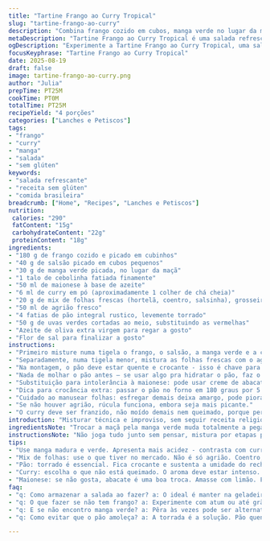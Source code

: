 ```yaml
---
title: "Tartine Frango ao Curry Tropical"
slug: "tartine-frango-ao-curry"
description: "Combina frango cozido em cubos, manga verde no lugar da maçã, e salsão – junto com um toque de curry e maionese de azeite. Salada refrescante com mix de folhas, incluindo agrião e hortelã, montada sobre fatias de pão rústico integral tostado. Finaliza com uvas verdes para um estalo doce e acidez sutil, além de uma pitada de flor de sal e fio de azeite extravirgem. Ideal para quem foge do trivial, sem glúten, lactose ou ingredientes pesados."
metaDescription: "Tartine Frango ao Curry Tropical é uma salada refrescante que combina frango, manga verde e uma explosão de sabores vibrantes."
ogDescription: "Experimente a Tartine Frango ao Curry Tropical, uma salada inovadora com frango, manga verde e mix de folhas frescas - perfeita para um almoço leve."
focusKeyphrase: "Tartine Frango ao Curry Tropical"
date: 2025-08-19
draft: false
image: tartine-frango-ao-curry.png
author: "Julia"
prepTime: PT25M
cookTime: PT0M
totalTime: PT25M
recipeYield: "4 porções"
categories: ["Lanches e Petiscos"]
tags:
- "frango"
- "curry"
- "manga"
- "salada"
- "sem glúten"
keywords:
- "salada refrescante"
- "receita sem glúten"
- "comida brasileira"
breadcrumb: ["Home", "Recipes", "Lanches e Petiscos"]
nutrition: 
 calories: "290"
 fatContent: "15g"
 carbohydrateContent: "22g"
 proteinContent: "18g"
ingredients:
- "180 g de frango cozido e picado em cubinhos"
- "40 g de salsão picado em cubos pequenos"
- "30 g de manga verde picada, no lugar da maçã"
- "1 talo de cebolinha fatiada finamente"
- "50 ml de maionese à base de azeite"
- "6 ml de curry em pó (aproximadamente 1 colher de chá cheia)"
- "20 g de mix de folhas frescas (hortelã, coentro, salsinha), grosseiramente picadas"
- "50 ml de agrião fresco"
- "4 fatias de pão integral rustico, levemente torrado"
- "50 g de uvas verdes cortadas ao meio, substituindo as vermelhas"
- "Azeite de oliva extra virgem para regar a gosto"
- "Flor de sal para finalizar a gosto"
instructions:
- "Primeiro misture numa tigela o frango, o salsão, a manga verde e a cebolinha. A textura da manga dá um contraste incrível - crocante e azedinho, lembra que não é maçã. Agora adiciona a maionese e o curry, mistura bem mas com calma — não quer que vire pasta homogênea, deve ficar pedaços reconhecíveis. Ajusta sal e pimenta agora, dá sabor."
- "Separadamente, numa tigela menor, mistura as folhas frescas com o agrião. É importante picar grosseiramente porque a folhagem tem personalidade, cada mordida deve ser herbácea, vibrante. Misturar com carinho, sem esmagar, só pra soltar aroma."
- "Na montagem, o pão deve estar quente e crocante - isso é chave para segurar a umidade da salada e garantir textura. Dispõe generosamente a salada de frango sobre cada fatia. Salpica as uvas verdes pra dar brilho e estalo adocicado. Por fim, espalha o mix de folhas com agrião por cima, rega com fio de azeite e polvilha com flor de sal – o sal grosso dá crocância e realça sabores, não confundir com sal fino."
- "Nada de molhar o pão antes — se usar algo pra hidratar o pão, faz o contrário: deixa ele crocante para não amolecer rápido. Serve imediatamente, a sequência de texturas fresca e quente faz toda diferença."
- "Substituição para intolerância à maionese: pode usar creme de abacate amassado com limão, fica cremoso e leve, além de fresco e nutritivo."
- "Dica para crocância extra: passar o pão no forno em 180 graus por 5 minutos ao invés de apenas torrar na frigideira, assim evita que umedeça rápido e fica uniforme."
- "Cuidado ao manusear folhas: esfregar demais deixa amargo, pode piorar."
- "Se não houver agrião, rúcula funciona, embora seja mais picante."
- "O curry deve ser franzido, não moído demais nem queimado, porque perde aroma e vira amargor."
introduction: "Misturar técnica e improviso, sem seguir receita religiosamente. Adaptei várias vezes essas tartines de frango, tentando fugir do lado previsível que maçã costuma trazer. No fim, a manga verde deu um frescor ácido brilhante que levanta todo o prato; ali junto com as ervas e o curry, tem cara de almoço informal que impressiona sem esforço. A maionese caseira de azeite entra pra dar liga sem pesar, além de garantir uma umidade na medida certa. Textura e aroma batalham ali no topo com o crocante do pão. Simples, cheio de sabor, e bom pra qualquer hora. Aprendi a não fazer muito pra esperar esfriar, porque o agrião murcha, entendeu? E se não tiver esses ingredientes, improvisa com o que tem – o essencial é equilibrar os elementos."
ingredientsNote: "Trocar a maçã pela manga verde muda totalmente a pegada: mais cítrica, menos doce, que contrasta melhor com o curry. Salsão é segredo pra textura crocante, substitui bem o pepino pra quem quer algo mais firme. Maionese ao invés da tradicional industrial ajuda a controlar gordura e sabor, e abacate pode entrar como variação cremosa. As folhas frescas devem ser variadas para dar camada aromática, use sempre o que tiver fresco e vibrante. Pão integral rústico, de fermentação natural, vai aguentar melhor a umidade da salada, diferente do pão branco que amolece rápido. Uvas, por sua vez, acrescentam o toque frutado inesperado. Essencial respeitar essas substituições, cada mudança altera a dinâmica do prato."
instructionsNote: "Não joga tudo junto sem pensar, mistura por etapas pra preservar textura e aroma, uma ordem de montagem ajuda a controlar. Misturar os ingredientes molhados primeiro, sem esmagar, é crucial pra não virar pasta; depois as folhas frescas entram por cima, pra preservar o frescor e crocância. O pão deve estar quente e crocante, isso segura toda a umidade que vem do recheio. O azeite no final faz o brilho e realça os sabores, flor de sal traz explosão pontual na boca, não exagerar. Evite deixar a salada muito tempo fora da geladeira antes de servir, o frescor das ervas e textura da manga se perdem rapidamente. Pequenos detalhes fazem diferença. Quer usar creme de abacate? Amassa e tempera com limão, usa no lugar da maionese, fica ótimo e elimina alergênicos."
tips:
- "Use manga madura e verde. Apresenta mais acidez - contrasta com curry. Experimente na salada. Um frescor inesperado. Não esquece do salsão. Ele traz crocância."
- "Mix de folhas: use o que tiver no mercado. Não é só agrião. Coentro, salsinha, ou até rúcula. Rúcula tem picância, proporciona outro sabor. Mistura garante textura e aroma."
- "Pão: torrado é essencial. Fica crocante e sustenta a umidade do recheio. Se deixar muito tempo murcha. Pode até passar no forno. Quatro a cinco minutos a 180 graus."
- "Curry: escolha o que não está queimado. O aroma deve estar intenso. Use com moderação. Sempre ajuste a gosto. Um leve toque é suficiente para não dominar o prato."
- "Maionese: se não gosta, abacate é uma boa troca. Amasse com limão. Fica cremoso, fresco e nutritivo. Pronto para ser usado na salada. Um toque diferente e saudável."
faq:
- "q: Como armazenar a salada ao fazer? a: O ideal é manter na geladeira. A salada não deve ficar muito tempo fora. Frescor das ervas é crucial."
- "q: O que fazer se não tem frango? a: Experimente com atum ou até grão-de-bico. Mudança radical, mas funciona. Textura e sabor diferentes."
- "q: E se não encontro manga verde? a: Pêra às vezes pode ser alternativa. Não exatamente igual, mas combina com o curry. Um doce leve."
- "q: Como evitar que o pão amoleça? a: A torrada é a solução. Pão quente é chave. Não deixar salada em excesso sobre o pão antes de servir."

---
```

